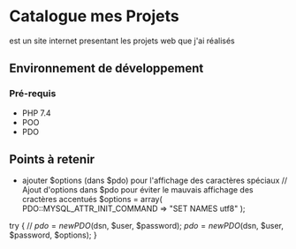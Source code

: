 # Catalogue mes Projets

est un site internet presentant les projets web que j'ai réalisés

## Environnement de développement

### Pré-requis

* PHP 7.4
* POO
* PDO


## Points à retenir
 
* ajouter $options (dans $pdo) pour l'affichage des caractères spéciaux // Ajout d'options dans $pdo pour éviter le mauvais affichage des cractères accentués
$options = array(
    PDO::MYSQL_ATTR_INIT_COMMAND => "SET NAMES utf8"
);

try {
    //  $pdo = new PDO($dsn, $user, $password);
    $pdo = new PDO($dsn, $user, $password, $options);
} 